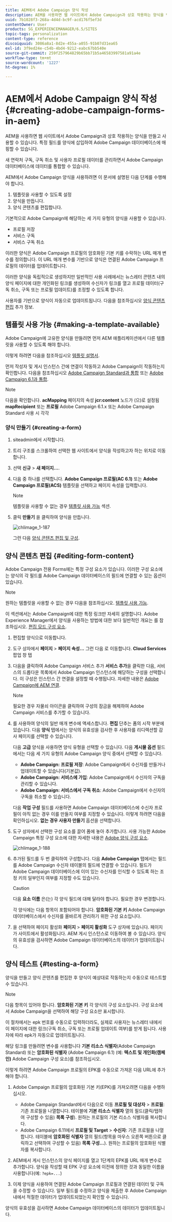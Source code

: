 ```yaml
---
title: AEM에서 Adobe Campaign 양식 작성
description: AEM을 사용하면 웹 사이트에서 Adobe Campaign과 상호 작용하는 양식을 만들고 사용할 수 있습니다. 특정 필드를 양식에 삽입하여 Adobe Campaign 데이터베이스에 매핑할 수 있습니다.
uuid: 7b1028f3-268a-4d4d-bc9f-acd176f5ef3d
contentOwner: User
products: SG_EXPERIENCEMANAGER/6.5/SITES
topic-tags: personalization
content-type: reference
discoiquuid: 3086a8a1-8d2e-455a-a055-91b07d31ea65
exl-id: 3f9ed24e-c54b-4bd4-9212-eabc67bb540e
source-git-commit: 259f257964829b65bb71b5a46583997581a91a4e
workflow-type: tm+mt
source-wordcount: '1227'
ht-degree: 1%

---
```


# AEM에서 Adobe Campaign 양식 작성{#creating-adobe-campaign-forms-in-aem}

AEM을 사용하면 웹 사이트에서 Adobe Campaign과 상호 작용하는 양식을 만들고 사용할 수 있습니다. 특정 필드를 양식에 삽입하여 Adobe Campaign 데이터베이스에 매핑할 수 있습니다.

새 연락처 구독, 구독 취소 및 사용자 프로필 데이터를 관리하면서 Adobe Campaign 데이터베이스에 데이터를 통합할 수 있습니다.

AEM에서 Adobe Campaign 양식을 사용하려면 이 문서에 설명된 다음 단계를 수행해야 합니다.

1. 템플릿을 사용할 수 있도록 설정
1. 양식을 만듭니다.
1. 양식 콘텐츠를 편집합니다.

기본적으로 Adobe Campaign에 해당하는 세 가지 유형의 양식을 사용할 수 있습니다.

* 프로필 저장
* 서비스 구독
* 서비스 구독 취소

이러한 양식은 Adobe Campaign 프로필의 암호화된 기본 키를 수락하는 URL 매개 변수를 정의합니다. 이 URL 매개 변수를 기반으로 양식은 연결된 Adobe Campaign 프로필의 데이터를 업데이트합니다.

이러한 양식을 독립적으로 생성하지만 일반적인 사용 사례에서는 뉴스레터 콘텐츠 내의 양식 페이지에 대한 개인화된 링크를 생성하여 수신자가 링크를 열고 프로필 데이터(구독 취소, 구독 또는 프로필 업데이트)를 조정할 수 있도록 합니다.

사용자를 기반으로 양식이 자동으로 업데이트됩니다. 다음을 참조하십시오 [양식 콘텐츠 편집](#editing-form-content) 추가 정보.

## 템플릿 사용 가능 {#making-a-template-available}

Adobe Campaign에 고유한 양식을 만들려면 먼저 AEM 애플리케이션에서 다른 템플릿을 사용할 수 있도록 해야 합니다.

이렇게 하려면 다음을 참조하십시오 [템플릿 설명서](/help/sites-developing/page-templates-static.md#templateavailability).

먼저 작성자 및 게시 인스턴스 간에 연결이 작동하고 Adobe Campaign이 작동하는지 확인합니다. 다음을 참조하십시오 [Adobe Campaign Standard과 통합](/help/sites-administering/campaignstandard.md) 또는 [Adobe Campaign 6.1과 통합](/help/sites-administering/campaignonpremise.md).

>[!NOTE]
>
>다음을 확인합니다. **acMapping** 페이지의 속성 **jcr:content** 노드가 (으)로 설정됨 **mapRecipient** 또는 **프로필** Adobe Campaign 6.1.x 또는 Adobe Campaign Standard 사용 시 각각
>

### 양식 만들기 {#creating-a-form}

1. siteadmin에서 시작합니다.
1. 트리 구조를 스크롤하여 선택한 웹 사이트에서 양식을 작성하고자 하는 위치로 이동합니다.
1. 선택 **신규** > **새 페이지...**.
1. 다음 중 하나를 선택합니다. **Adobe Campaign 프로필(AC 6.1)** 또는 **Adobe Campaign 프로필(ACS)** 템플릿을 선택하고 페이지 속성을 입력합니다.

   >[!NOTE]
   >
   >템플릿을 사용할 수 없는 경우 [템플릿 사용 가능](/help/sites-classic-ui-authoring/classic-personalization-ac.md#activatingatemplate) 섹션.

1. 클릭 **만들기** 을 클릭하여 양식을 만듭니다.

   ![chlimage_1-187](assets/chlimage_1-187.png)

   그런 다음 [양식 콘텐츠 편집 및 구성](#editing-form-content).

## 양식 콘텐츠 편집 {#editing-form-content}

Adobe Campaign 전용 Forms에는 특정 구성 요소가 있습니다. 이러한 구성 요소에는 양식의 각 필드를 Adobe Campaign 데이터베이스의 필드에 연결할 수 있는 옵션이 있습니다.

>[!NOTE]
>
>원하는 템플릿을 사용할 수 없는 경우 다음을 참조하십시오. [템플릿 사용 가능](/help/sites-classic-ui-authoring/classic-personalization-ac.md#activatingatemplate).

이 섹션에서는 Adobe Campaign에 대한 특정 링크만 자세히 설명합니다. Adobe Experience Manager에서 양식을 사용하는 방법에 대한 보다 일반적인 개요는 를 참조하십시오. [편집 모드 구성 요소](/help/sites-classic-ui-authoring/classic-page-author-edit-mode.md).

1. 편집할 양식으로 이동합니다.
1. 도구 상자에서 **페이지** > **페이지 속성...** 그런 다음 로 이동합니다. **Cloud Services** 팝업 창 탭
1. 다음을 클릭하여 Adobe Campaign 서비스 추가 **서비스 추가**&#x200B;을 클릭한 다음, 서비스의 드롭다운 목록에서 Adobe Campaign 인스턴스에 해당하는 구성을 선택합니다. 이 구성은 인스턴스 간 연결을 설정할 때 수행됩니다. 자세한 내용은 [Adobe Campaign에 AEM 연결](/help/sites-administering/campaignonpremise.md#connecting-aem-to-adobe-campaign).

   >[!NOTE]
   >
   >필요한 경우 자물쇠 아이콘을 클릭하여 구성의 잠금을 해제하여 Adobe Campaign 서비스를 추가할 수 있습니다.

1. 를 사용하여 양식의 일반 매개 변수에 액세스합니다. **편집** 단추는 폼의 시작 부분에 있습니다. 다음 **양식** 탭에서는 양식의 유효성을 검사한 후 사용자를 리디렉션할 감사 페이지를 선택할 수 있습니다.

   다음 **고급** 양식을 사용하면 양식 유형을 선택할 수 있습니다. 다음 **게시물 옵션** 필드에서는 다음 세 가지 유형의 Adobe Campaign 양식 중에서 선택할 수 있습니다.

   * **Adobe Campaign: 프로필 저장**: Adobe Campaign에서 수신자를 만들거나 업데이트할 수 있습니다(기본값).
   * **Adobe Campaign: 서비스에 가입**: Adobe Campaign에서 수신자의 구독을 관리할 수 있습니다.
   * **Adobe Campaign: 서비스에서 구독 취소**: Adobe Campaign에서 수신자의 구독을 취소할 수 있습니다.

   다음 **작업 구성** 필드를 사용하면 Adobe Campaign 데이터베이스에 수신자 프로필이 아직 없는 경우 이를 만들지 여부를 지정할 수 있습니다. 이렇게 하려면 다음을 확인하십시오. **없는 경우 사용자 만들기** 옵션을 선택합니다.

1. 도구 상자에서 선택한 구성 요소를 끌어 폼에 놓아 추가합니다. 사용 가능한 Adobe Campaign 특정 구성 요소에 대한 자세한 내용은 [Adobe 양식 구성 요소](/help/sites-classic-ui-authoring/classic-personalization-ac-components.md).

   ![chlimage_1-188](assets/chlimage_1-188.png)

1. 추가된 필드를 두 번 클릭하여 구성합니다. 다음 **Adobe Campaign** 탭에서는 필드를 Adobe Campaign 수신자 테이블의 필드에 연결할 수 있습니다. 필드가 Adobe Campaign 데이터베이스에 이미 있는 수신자를 인식할 수 있도록 하는 조정 키의 일부인지 여부를 지정할 수도 있습니다.

   >[!CAUTION]
   >
   >다음 **요소 이름** 은(는) 각 양식 필드에 대해 달라야 합니다. 필요한 경우 변경합니다.
   >
   >각 양식에는 다음 항목이 포함되어야 합니다. **암호화된 기본 키** Adobe Campaign 데이터베이스에서 수신자를 올바르게 관리하기 위한 구성 요소입니다.

1. 을 선택하여 페이지 활성화 **페이지** > **페이지 활성화** 도구 상자에 있습니다. 페이지가 사이트에서 활성화됩니다. AEM 게시 인스턴스로 이동하여 볼 수 있습니다. 양식의 유효성을 검사하면 Adobe Campaign 데이터베이스의 데이터가 업데이트됩니다.

## 양식 테스트 {#testing-a-form}

양식을 만들고 양식 콘텐츠를 편집한 후 양식이 예상대로 작동하는지 수동으로 테스트할 수 있습니다.

>[!NOTE]
>
>다음 항목이 있어야 합니다. **암호화된 기본 키** 각 양식의 구성 요소입니다. 구성 요소에서 Adobe Campaign을 선택하여 해당 구성 요소만 표시합니다.
>
>이 절차에서는 epk 번호를 수동으로 입력하더라도, 실제로 사용자는 뉴스레터 내에서 이 페이지에 대한 링크(구독 취소, 구독 또는 프로필 업데이트 여부)를 받게 됩니다. 사용자에 따라 epk가 자동으로 업데이트됩니다.
>
>해당 링크를 만들려면 변수를 사용합니다 **기본 리소스 식별자**(Adobe Campaign Standard) 또는 **암호화된 식별자** (Adobe Campaign 6.1) (예: **텍스트 및 개인화(캠페인)** Adobe Campaign 구성 요소)를 참조하십시오.

이렇게 하려면 Adobe Campaign 프로필의 EPK를 수동으로 가져온 다음 URL에 추가해야 합니다.

1. Adobe Campaign 프로필의 암호화된 기본 키(EPK)를 가져오려면 다음을 수행하십시오.

   * Adobe Campaign Standard에서 다음으로 이동 **프로필 및 대상자** > **프로필**: 기존 프로필을 나열합니다. 테이블에 **기본 리소스 식별자** 열의 필드(클릭/탭하여 구성할 수 있음) **목록 구성**). 원하는 프로필의 기본 리소스 식별자를 복사합니다.
   * Adobe Campaign 6.11에서 **프로필 및 Target** >  **수신자**: 기존 프로필을 나열합니다. 테이블에 **암호화된 식별자** 열의 필드(항목을 마우스 오른쪽 버튼으로 클릭하고 선택하여 구성할 수 있음) **목록 구성...**). 원하는 프로필의 암호화된 식별자를 복사합니다.

1. AEM에서 게시 인스턴스의 양식 페이지를 열고 1단계의 EPK를 URL 매개 변수로 추가합니다. 양식을 작성할 때 EPK 구성 요소에 이전에 정의한 것과 동일한 이름을 사용합니다(예: `?epk=...`)
1. 이제 양식을 사용하여 연결된 Adobe Campaign 프로필과 연결된 데이터 및 구독을 수정할 수 있습니다. 일부 필드를 수정하고 양식을 제출한 후 Adobe Campaign 내에서 적절한 데이터가 업데이트되었는지 확인할 수 있습니다.

양식의 유효성을 검사하면 Adobe Campaign 데이터베이스의 데이터가 업데이트됩니다.
